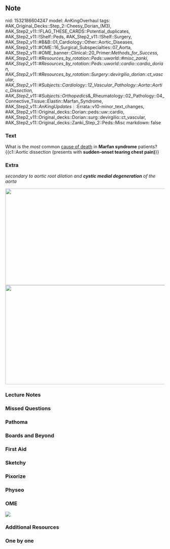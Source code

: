 ## Note
nid: 1532186604247
model: AnKingOverhaul
tags: #AK_Original_Decks::Step_2::Cheesy_Dorian_(M3), #AK_Step2_v11::!FLAG_THESE_CARDS::Potential_duplicates, #AK_Step2_v11::!Shelf::Peds, #AK_Step2_v11::!Shelf::Surgery, #AK_Step2_v11::#B&B::01_Cardiology::Other::Aortic_Diseases, #AK_Step2_v11::#OME::16_Surgical_Subspecialties::07_Aorta, #AK_Step2_v11::#OME_banner::Clinical::20_Primer:_Methods_for_Success, #AK_Step2_v11::#Resources_by_rotation::Peds::uworld::#misc_zanki, #AK_Step2_v11::#Resources_by_rotation::Peds::uworld::cardio::cardio_dorian, #AK_Step2_v11::#Resources_by_rotation::Surgery::devirgilio_dorian::ct_vascular, #AK_Step2_v11::#Subjects::Cardiology::12_Vascular_Pathology::Aorta::Aortic_Dissection, #AK_Step2_v11::#Subjects::Orthopedics_&_Rheumatology::02_Pathology::04_Connective_Tissue::Elastin::Marfan_Syndrome, #AK_Step2_v11::$AnKingUpdates::$Errata::v10-minor_text_changes, #AK_Step2_v11::Original_decks::Dorian::peds::uw::cardio, #AK_Step2_v11::Original_decks::Dorian::surg::devirgilio::ct_vascular, #AK_Step2_v11::Original_decks::Zanki_Step_2::Peds::Misc
markdown: false

### Text
<div>
  What is the <i>most</i> common <u>cause of death</u> in <b>Marfan
  syndrome</b> patients?
</div>
<div>
  {{c1::Aortic dissection (presents with <b>sudden-onset tearing
  chest pain)</b>}}
</div>

### Extra
<i>secondary to aortic root dilation and <b>cystic medial
degeneration</b> of the aorta</i>
<div>
  <div><img src="marfan_1606536512074.png" class="" style=
  "height: 306px; width: 529px;"></div>
</div>
<div><img class="" src="add.png" style=
"height: 314px; width: 529px;"></div>

### Lecture Notes


### Missed Questions


### Pathoma


### Boards and Beyond


### First Aid


### Sketchy


### Pixorize


### Physeo


### OME
<div class="ome-widget">
  <a href="https://onlinemeded.org/spa/surgery?ref=anki"><img src=
  "_OME_AnkiFlashcards_Topic_4.png"></a>
</div>

### Additional Resources


### One by one

